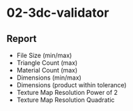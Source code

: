 # 02-3dc-validator

## Report 

* File Size (min/max)
* Triangle Count (max)
* Material Count (max)
* Dimensions (min/max)
* Dimensions (product within tolerance)
* Texture Map Resolution Power of 2
* Texture Map Resolution Quadratic
